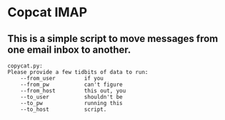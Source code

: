 Copcat IMAP
=============

This is a simple script to move messages from one email inbox to another.
-------
    copycat.py:
    Please provide a few tidbits of data to run:
        --from_user         if you
        --from_pw           can't figure
        --from_host         this out, you
        --to_user           shouldn't be
        --to_pw             running this
        --to_host           script.
    
    